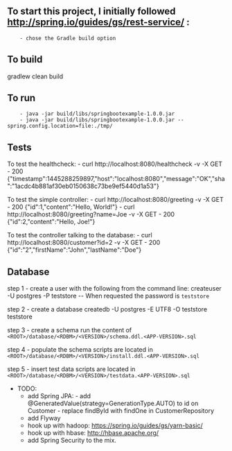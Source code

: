 ## To start this project, I initially followed http://spring.io/guides/gs/rest-service/ :
		- chose the Gradle build option


## To build
gradlew clean build


## To run
        - java -jar build/libs/springbootexample-1.0.0.jar
        - java -jar build/libs/springbootexample-1.0.0.jar --spring.config.location=file:./tmp/


## Tests
To test the healthcheck:
        - curl http://localhost:8080/healthcheck -v -X GET
        - 200 {"timestamp":1445288259897,"host":"localhost:8080","message":"OK","sha":"1acdc4b881af30eb0150638c73be9ef5440d1a53"}

To test the simple controller:
        - curl http://localhost:8080/greeting -v -X GET
            - 200 {"id":1,"content":"Hello, World!"}
        - curl http://localhost:8080/greeting?name=Joe -v -X GET
            - 200 {"id":2,"content":"Hello, Joe!"}

To test the controller talking to the database:
        - curl http://localhost:8080/customer?id=2 -v -X GET
            - 200 {"id":"2","firstName":"John","lastName":"Doe"}


## Database
step 1 - create a user with the following from the command line:
    createuser -U postgres -P teststore
    -- When requested the password is `teststore`

step 2 - create a database
    createdb -U postgres -E UTF8 -O teststore teststore

step 3 - create a schema
    run the content of `<ROOT>/database/<RDBM>/<VERSION>/schema.ddl.<APP-VERSION>.sql`

step 4 - populate the schema
    scripts are located in `<ROOT>/database/<RDBM>/<VERSION>/install.ddl.<APP-VERSION>.sql`

step 5 - insert test data
    scripts are located in `<ROOT>/database/<RDBM>/<VERSION>/testdata.<APP-VERSION>.sql`


- TODO:
    - add Spring JPA:
           - add @GeneratedValue(strategy=GenerationType.AUTO) to id on Customer
           - replace findById with findOne in CustomerRepository
    - add Flyway
    - hook up with hadoop: https://spring.io/guides/gs/yarn-basic/
    - hook up with hbase: http://hbase.apache.org/
    - add Spring Security to the mix.
